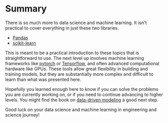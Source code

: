 Summary
=======

There is so much more to data science and machine learning. It isn't practical to cover everything in just these two libraries.

- [Pandas](https://pandas.pydata.org/)
- [scikit-learn](https://scikit-learn.org/stable/)

This is meant to be a practical introduction to these topics that is straightforward to use. The next level up involves machine learning frameworks like [pytorch](https://pytorch.org/) or [Tensorflow](https://www.tensorflow.org/), and often advanced computational hardware like GPUs. These tools allow great flexibility in building and training models, but they are substantially more complex and difficult to learn than what was presented here.

Hopefully you learned enough here to know if you can solve the problems you are currently working on, or if you need to continue advancing to higher levels. You might find the book on [data-driven modeling](https://pointbreezepubs.gumroad.com/l/pycse-ddm) a good next step.

Good luck on your data science and machine learning in engineering and science journey!
